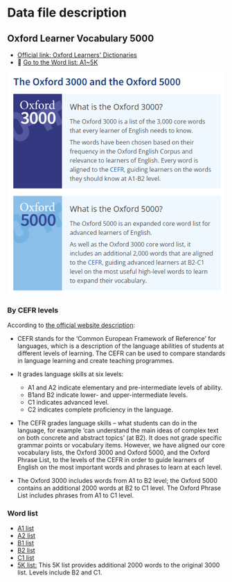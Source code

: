 # Data file description

## Oxford Learner Vocabulary 5000

+ [Official link: Oxford Learners' Dictionaries](https://www.oxfordlearnersdictionaries.com/wordlists/oxford3000-5000)
+ 📌 [Go to the Word list: A1~5K](#word-list)
  
![](https://github.com/MK316/Myapps/blob/main/mrkim21apps/data/oxford5k.png)

### By CEFR levels

According to [the official website description](https://www.oxfordlearnersdictionaries.com/about/wordlists/cefr):

+ CEFR stands for the ‘Common European Framework of Reference’ for languages, which is a description of the language abilities of students at different levels of learning. The CEFR can be used to compare standards in language learning and create teaching programmes.

+ It grades language skills at six levels:

  + A1 and A2 indicate elementary and pre-intermediate levels of ability.
  + B1and B2 indicate lower- and upper-intermediate levels.
  + C1 indicates advanced level.
  + C2 indicates complete proficiency in the language.

+ The CEFR grades language skills – what students can do in the language, for example ‘can understand the main ideas of complex text on both concrete and abstract topics’ (at B2). It does not grade specific grammar points or vocabulary items. However, we have aligned our core vocabulary lists, the Oxford 3000 and Oxford 5000, and the Oxford Phrase List, to the levels of the CEFR in order to guide learners of English on the most important words and phrases to learn at each level.

+ The Oxford 3000 includes words from A1 to B2 level; the Oxford 5000 contains an additional 2000 words at B2 to C1 level. The Oxford Phrase List includes phrases from A1 to C1 level.

### Word list

  + [A1 list](https://github.com/MK316/Myapps/blob/main/mrkim21apps/data/OF3KA1.csv)
  + [A2 list](https://github.com/MK316/Myapps/blob/main/mrkim21apps/data/OF3KA2.csv)
  + [B1 list](https://github.com/MK316/Myapps/blob/main/mrkim21apps/data/OF3KB1.csv)
  + [B2 list](https://github.com/MK316/Myapps/blob/main/mrkim21apps/data/OF3KB2.csv)
  + [C1 list](https://github.com/MK316/Myapps/blob/main/mrkim21apps/data/OF3KC1.csv)
  + [5K list:](https://github.com/MK316/Myapps/blob/main/mrkim21apps/data/OF5K.csv) This 5K list provides additional 2000 words to the original 3000 list. Levels include B2 and C1. 
